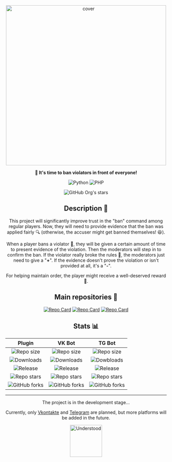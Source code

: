 <div align="center">

<img width="500rem" src="https://i.ibb.co/NNkBHzY/56-20241013120825.png" alt="cover">

**🔪 It's time to ban violators in front of everyone!**

![Python](https://img.shields.io/badge/Python-_?style=for-the-badge&logo=python&logoColor=white&color=%234B8BBE)
![PHP](https://img.shields.io/badge/PHP-_?style=for-the-badge&logo=php&logoColor=white&color=%23484C89)

![GitHub Org's stars](https://img.shields.io/github/stars/banedetta?style=for-the-badge&color=gold)

## Description 📒
This project will significantly improve trust in the "ban" command among regular players. Now, they will need to provide evidence that the ban was applied fairly 🔍 (otherwise, the accuser might get banned themselves! 😆).

When a player bans a violator 🚫, they will be given a certain amount of time to present evidence of the violation. Then the moderators will step in to confirm the ban. If the violator really broke the rules 📜, the moderators just need to give a "**+**". If the evidence doesn't prove the violation or isn't provided at all, it's a "**-**".

For helping maintain order, the player might receive a well-deserved reward 🏅.

## Main repositories 👑
[![Repo Card](https://github-readme-stats.vercel.app/api/pin/?username=banedetta&repo=pmmp5-plugin)](https://github.com/banedetta/pmmp5-plugin)
[![Repo Card](https://github-readme-stats.vercel.app/api/pin/?username=banedetta&repo=vkontakte-bot)](https://github.com/banedetta/vkontakte-bot)
[![Repo Card](https://github-readme-stats.vercel.app/api/pin/?username=banedetta&repo=telegram-bot)](https://github.com/banedetta/telegram-bot)

## Stats 📊
|Plugin|VK Bot|TG Bot|
|:-:|:-:|:-:|
|![Repo size](https://img.shields.io/github/repo-size/banedetta/pmmp5-plugin?style=for-the-badge&cacheSeconds=10)|![Repo size](https://img.shields.io/github/repo-size/banedetta/vkontakte-bot?style=for-the-badge&cacheSeconds=10)|![Repo size](https://img.shields.io/github/repo-size/banedetta/telegram-bot?style=for-the-badge&cacheSeconds=10)|
|![Downloads](https://img.shields.io/github/downloads/banedetta/pmmp5-plugin/total?style=for-the-badge&cacheSeconds=10)|![Downloads](https://img.shields.io/github/downloads/banedetta/vkontakte-bot/total?style=for-the-badge&cacheSeconds=10)|![Dowbloads](https://img.shields.io/github/downloads/banedetta/telegram-bot/total?style=for-the-badge&cacheSeconds=10)|
|![Release](https://img.shields.io/github/v/release/banedetta/pmmp5-plugin?display_name=release&style=for-the-badge&cacheSeconds=10)|![Release](https://img.shields.io/github/v/release/banedetta/vkontakte-bot?display_name=release&style=for-the-badge&cacheSeconds=10)|![Release](https://img.shields.io/github/v/release/banedetta/telegram-bot?display_name=release&style=for-the-badge&cacheSeconds=10)|
|![Repo stars](https://img.shields.io/github/stars/banedetta/pmmp5-plugin?style=for-the-badge&cacheSeconds=10)|![Repo stars](https://img.shields.io/github/stars/banedetta/vkontakte-bot?style=for-the-badge&cacheSeconds=10)|![Repo stars](https://img.shields.io/github/stars/banedetta/telegram-bot?style=for-the-badge&cacheSeconds=10)|
|![GitHub forks](https://img.shields.io/github/forks/banedetta/pmmp5-plugin?style=for-the-badge&cacheSeconds=10)|![GitHub forks](https://img.shields.io/github/forks/banedetta/vkontakte-bot?style=for-the-badge&cacheSeconds=10)|![GitHub forks](https://img.shields.io/github/forks/banedetta/telegram-bot?style=for-the-badge&cacheSeconds=10)|

___

The project is in the development stage...

Currently, only [Vkontakte](https://en.wikipedia.org/wiki/VK_(service)) and [Telegram](https://en.wikipedia.org/wiki/Telegram_(software)) are planned, but more platforms will be added in the future.

<img width="100rem" src="https://i.ibb.co/fkrtFkb/Understood.webp" alt="Understood">

</div>
